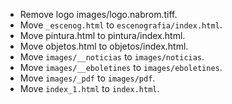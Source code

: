 * Remove logo images/logo.nabrom.tiff.
* Move `_escenog.html` to `escenografia/index.html`.
* Move pintura.html to pintura/index.html.
* Move objetos.html to objetos/index.html.
* Move `images/__noticias` to `images/noticias`.
* Move `images/__eboletines` to `images/eboletines`.
* Move `images/_pdf` to `images/pdf`.
* Move `index_1.html` to `index.html`.


